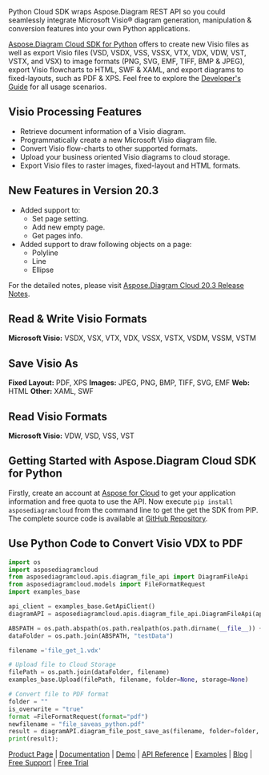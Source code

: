 Python Cloud SDK wraps Aspose.Diagram REST API so you could seamlessly integrate Microsoft Visio® diagram generation, manipulation & conversion features into your own Python applications.

[Aspose.Diagram Cloud SDK for Python](https://products.aspose.cloud/diagram/python) offers to create new Visio files as well as export Visio files (VSD, VSDX, VSS, VSSX, VTX, VDX, VDW, VST, VSTX, and VSX) to image formats (PNG, SVG, EMF, TIFF, BMP & JPEG), export Visio flowcharts to HTML, SWF & XAML, and export diagrams to fixed-layouts, such as PDF & XPS. Feel free to explore the [Developer's Guide](https://docs.aspose.cloud/display/diagramcloud/Developer+Guide) for all usage scenarios. 

## Visio Processing Features

- Retrieve document information of a Visio diagram.
- Programmatically create a new Microsoft Visio diagram file.
- Convert Visio flow-charts to other supported formats.
- Upload your business oriented Visio diagrams to cloud storage.
- Export Visio files to raster images, fixed-layout and HTML formats.

## New Features in Version 20.3

- Added support to:
  - Set page setting.
  - Add new empty page.
  - Get pages info.
- Added support to draw following objects on a page:
  - Polyline
  - Line
  - Ellipse

For the detailed notes, please visit [Aspose.Diagram Cloud 20.3 Release Notes](https://docs.aspose.cloud/display/diagramcloud/Aspose.Diagram+Cloud+20.3+Release+Notes).

## Read & Write Visio Formats

**Microsoft Visio:** VSDX, VSX, VTX, VDX, VSSX, VSTX, VSDM, VSSM, VSTM

## Save Visio As

**Fixed Layout:** PDF, XPS
**Images:** JPEG, PNG, BMP, TIFF, SVG, EMF
**Web:** HTML
**Other:** XAML, SWF

## Read Visio Formats

**Microsoft Visio:** VDW, VSD, VSS, VST

## Getting Started with Aspose.Diagram Cloud SDK for Python

Firstly, create an account at [Aspose for Cloud](https://dashboard.aspose.cloud/#/apps) to get your application information and free quota to use the API. Now execute `pip install asposediagramcloud` from the command line to get the get the SDK from PIP. The complete source code is available at [GitHub Repository](https://github.com/aspose-diagram-cloud/aspose-diagram-cloud-python).

## Use Python Code to Convert Visio VDX to PDF

```python
import os
import asposediagramcloud
from asposediagramcloud.apis.diagram_file_api import DiagramFileApi
from asposediagramcloud.models import FileFormatRequest
import examples_base

api_client = examples_base.GetApiClient()
diagramAPI = asposediagramcloud.apis.diagram_file_api.DiagramFileApi(api_client)

ABSPATH = os.path.abspath(os.path.realpath(os.path.dirname(__file__)) + "/..")
dataFolder = os.path.join(ABSPATH, "testData")

filename ='file_get_1.vdx'

# Upload file to Cloud Storage
filePath = os.path.join(dataFolder, filename)
examples_base.Upload(filePath, filename, folder=None, storage=None)

# Convert file to PDF format
folder = ""
is_overwrite = "true"
format =FileFormatRequest(format="pdf")
newfilename = "file_saveas_python.pdf"
result = diagramAPI.diagram_file_post_save_as(filename, folder=folder, newfilename=newfilename, format=format, is_overwrite=is_overwrite)
print(result);
```

[Product Page](https://products.aspose.cloud/diagram/python) | [Documentation](https://docs.aspose.cloud/display/diagramcloud/Home) | [Demo](https://products.aspose.app/diagram/family) | [API Reference](https://apireference.aspose.cloud/diagram/) | [Examples](https://github.com/aspose-diagram-cloud/aspose-diagram-cloud-python) | [Blog](https://blog.aspose.cloud/category/diagram/) | [Free Support](https://forum.aspose.cloud/c/diagram) | [Free Trial](https://dashboard.aspose.cloud/#/apps)